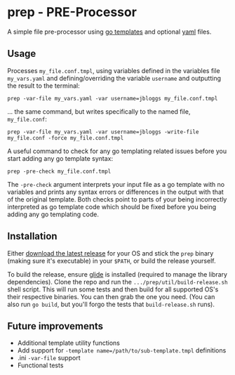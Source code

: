 # prep - PRE-Processor

A simple file pre-processor using [go templates](https://golang.org/pkg/text/template/#pkg-overview) and optional [yaml](https://en.wikipedia.org/wiki/YAML) files.

## Usage

Processes `my_file.conf.tmpl`, using variables defined in the variables file `my_vars.yaml` and defining/overriding the variable `username` and outputting the result to the terminal:

`prep -var-file my_vars.yaml -var username=jbloggs my_file.conf.tmpl`

... the same command, but writes specifically to the named file, `my_file.conf`:

`prep -var-file my_vars.yaml -var username=jbloggs -write-file my_file.conf -force my_file.conf.tmpl`

A useful command to check for any go templating related issues before you start adding any go template syntax:

`prep -pre-check my_file.conf.tmpl`

The `-pre-check` argument interprets your input file as a go template with no variables and prints any syntax errors or differences in the output with that of the original template. Both checks point to parts of your being incorrectly interpreted as go template code which should be fixed before you being adding any go templating code.

## Installation

Either [download the latest release](https://github.com/sparkcodeuk/prep/releases) for your OS and stick the `prep` binary (making sure it's executable) in your `$PATH`, or build the release yourself.

To build the release, ensure [glide](https://glide.sh) is installed (required to manage the library dependencies). Clone the repo and run the `.../prep/util/build-release.sh` shell script. This will run some tests and then build for all supported OS's their respective binaries. You can then grab the one you need. (You can also run `go build`, but you'll forgo the tests that `build-release.sh` runs).

## Future improvements

* Additional template utility functions
* Add support for `-template name=/path/to/sub-template.tmpl` definitions
* .ini `-var-file` support
* Functional tests
